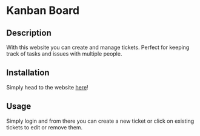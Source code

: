 # Kanban Board

## Description

With this website you can create and manage tickets. 
Perfect for keeping track of tasks and issues with multiple people.

## Installation

Simply head to the website [here](https://kanban-board-h6sj.onrender.com)!

## Usage

Simply login and from there you can create a new ticket or click on existing tickets to edit or remove them.
